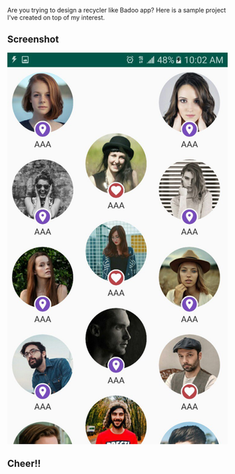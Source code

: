 Are you trying to design a recycler like Badoo app?
Here is a sample project I've created on top of my interest.

## Screenshot
![Screenshot](screenshot.jpg?raw=true)
## Cheer!!
